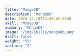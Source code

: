```yaml
---
title: "MongoDB"
description: "MongoDB"
date: 2019-12-18T14:09:03-0500
skill: "MongoDB"
summary: "MongoDB"
image: "/img/skills/mongoDb.png"
draft: false
weight: "55"
section: "2"
---
```

